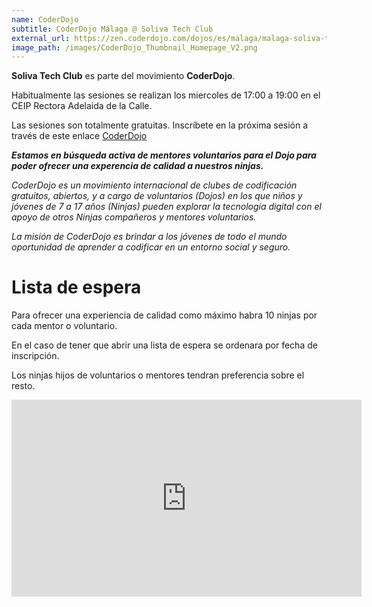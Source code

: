 ```yaml
---
name: CoderDojo
subtitle: CoderDojo Málaga @ Soliva Tech Club
external_url: https://zen.coderdojo.com/dojos/es/malaga/malaga-soliva-tech-club
image_path: /images/CoderDojo_Thumbnail_Homepage_V2.png
---
```


**Soliva Tech Club** es parte del movimiento **CoderDojo**.

Habitualmente las sesiones se realizan los miercoles de 17:00 a 19:00 en el CEIP Rectora Adelaida de la Calle.

Las sesiones son totalmente gratuitas. Inscríbete en la próxima sesión a través de este enlace <a href="https://zen.coderdojo.com/dojos/es/malaga/malaga-soliva-tech-club">CoderDojo</a>

***Estamos en búsqueda activa de mentores voluntarios para el Dojo para poder ofrecer una experencia de calidad a nuestros ninjas.***

*CoderDojo es un movimiento internacional de clubes de codificación gratuitos, abiertos, y a cargo de voluntarios (Dojos) en los que niños y jóvenes de 7 a 17 años (Ninjas) pueden explorar la tecnología digital con el apoyo de otros Ninjas compañeros y mentores voluntarios.*

*La misión de CoderDojo es brindar a los jóvenes de todo el mundo oportunidad de aprender a codificar en un entorno social y seguro.*

# Lista de espera

Para ofrecer una experiencia de calidad como máximo habra 10 ninjas por cada mentor o voluntario.

En el caso de tener que abrir una lista de espera se ordenara por fecha de inscripción.

Los ninjas hijos de voluntarios o mentores tendran preferencia sobre el resto.
<div class="embed-container">
<iframe width="560" height="315" src="https://www.youtube.com/embed/Jkru4UNmXNw" frameborder="0" allow="accelerometer; autoplay; encrypted-media; gyroscope; picture-in-picture" allowfullscreen></iframe>
</div>
